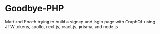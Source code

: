 # Goodbye-PHP
Matt and Enoch trying to build a signup and login page with GraphQL using
JTW tokens, apollo, next.js, react.js, prisma, and node.js
